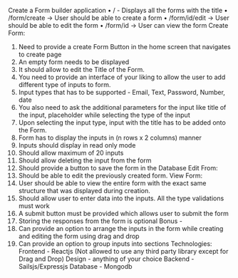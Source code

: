 Create a Form builder application
•	/ - Displays all the forms with the title
•	/form/create -> User should be able to create a form
•	/form/id/edit -> User should be able to edit the form
•	/form/id -> User can view the form
Create Form:
1.	Need to provide a create Form Button in the home screen that navigates to create page
2.	An empty form needs to be displayed
3.	It should allow to edit the Title of the Form.
4.	You need to provide an interface of your liking to allow the user to add different type of inputs to form.
5.	Input types that has to be supported - Email, Text, Password, Number, date
6.	You also need to ask the additional parameters for the input like title of the input, placeholder while selecting the type of the input
7.	Upon selecting the input type, input with the title has to be added onto the Form.
8.	Form has to display the inputs in (n rows x 2 columns) manner
9.	Inputs should display in read only mode
10.	Should allow maximum of 20 inputs
11.	Should allow deleting the input from the form
12.	Should provide a button to save the form in the Database
Edit From:
1.	Should be able to edit the previously created form.
View Form:
1.	User should be able to view the entire form with the exact same structure that was displayed during creation.
2.	Should allow user to enter data into the inputs. All the type validations must work
3.	A submit button must be provided which allows user to submit the form
4.	Storing the responses from the form is optional
Bonus -
1.	Can provide an option to arrange the inputs in the form while creating and editing the form using drag and drop
2.	Can provide an option to group inputs into sections
Technologies:
Frontend - Reactjs (Not allowed to use any third party library except for Drag and Drop)
Design - anything of your choice
Backend - Sailsjs/Expressjs
Database - Mongodb

